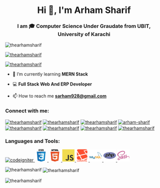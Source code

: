 <h1 align="center">Hi 👋, I'm Arham Sharif</h1>
<h3 align="center">I am 🎓 Computer Science Under Graudate from UBIT, University of Karachi</h3>

<p align="left"> <img src="https://komarev.com/ghpvc/?username=thearhamsharif&label=Profile%20views&color=0e75b6&style=flat" alt="thearhamsharif" /> </p>

<p align="left"> <a href="https://github.com/ryo-ma/github-profile-trophy"><img src="https://github-profile-trophy.vercel.app/?username=thearhamsharif" alt="thearhamsharif" /></a> </p>

<p align="left"> <a href="https://twitter.com/thearhamsharif" target="blank"><img src="https://img.shields.io/twitter/follow/thearhamsharif?logo=twitter&style=for-the-badge" alt="thearhamsharif" /></a> </p>

- 🌱 I’m currently learning **MERN Stack**

- 💻 **Full Stack Web And ERP Developer**

- 📫 How to reach me **sarham928@gmail.com**

<h3 align="left">Connect with me:</h3>
<p align="left">
<a href="https://codepen.io/thearhamsharif" target="blank"><img align="center" src="https://raw.githubusercontent.com/rahuldkjain/github-profile-readme-generator/master/src/images/icons/Social/codepen.svg" alt="thearhamsharif" height="30" width="40" /></a>
<a href="https://twitter.com/thearhamsharif" target="blank"><img align="center" src="https://raw.githubusercontent.com/rahuldkjain/github-profile-readme-generator/master/src/images/icons/Social/twitter.svg" alt="thearhamsharif" height="30" width="40" /></a>
<a href="https://linkedin.com/in/thearhamsharif" target="blank"><img align="center" src="https://raw.githubusercontent.com/rahuldkjain/github-profile-readme-generator/master/src/images/icons/Social/linked-in-alt.svg" alt="thearhamsharif" height="30" width="40" /></a>
<a href="https://stackoverflow.com/users/15181424/arham-sharif" target="blank"><img align="center" src="https://raw.githubusercontent.com/rahuldkjain/github-profile-readme-generator/master/src/images/icons/Social/stack-overflow.svg" alt="arham-sharif" height="30" width="40" /></a>
<a href="https://fb.com/thearhamsharif" target="blank"><img align="center" src="https://raw.githubusercontent.com/rahuldkjain/github-profile-readme-generator/master/src/images/icons/Social/facebook.svg" alt="thearhamsharif" height="30" width="40" /></a>
<a href="https://instagram.com/thearhamsharif" target="blank"><img align="center" src="https://raw.githubusercontent.com/rahuldkjain/github-profile-readme-generator/master/src/images/icons/Social/instagram.svg" alt="thearhamsharif" height="30" width="40" /></a>
<a href="https://www.hackerrank.com/thearhamsharif" target="blank"><img align="center" src="https://raw.githubusercontent.com/rahuldkjain/github-profile-readme-generator/master/src/images/icons/Social/hackerrank.svg" alt="thearhamsharif" height="30" width="40" /></a>
<a href="https://discord.gg/thearhamsharif" target="blank"><img align="center" src="https://raw.githubusercontent.com/rahuldkjain/github-profile-readme-generator/master/src/images/icons/Social/discord.svg" alt="thearhamsharif" height="30" width="40" /></a>
</p>

<h3 align="left">Languages and Tools:</h3>
<p align="left"> <a href="https://codeigniter.com" target="_blank" rel="noreferrer"> <img src="https://cdn.worldvectorlogo.com/logos/codeigniter.svg" alt="codeigniter" width="40" height="40"/> </a> <a href="https://www.w3schools.com/css/" target="_blank" rel="noreferrer"> <img src="https://raw.githubusercontent.com/devicons/devicon/master/icons/css3/css3-original-wordmark.svg" alt="css3" width="40" height="40"/> </a> <a href="https://www.w3.org/html/" target="_blank" rel="noreferrer"> <img src="https://raw.githubusercontent.com/devicons/devicon/master/icons/html5/html5-original-wordmark.svg" alt="html5" width="40" height="40"/> </a> <a href="https://developer.mozilla.org/en-US/docs/Web/JavaScript" target="_blank" rel="noreferrer"> <img src="https://raw.githubusercontent.com/devicons/devicon/master/icons/javascript/javascript-original.svg" alt="javascript" width="40" height="40"/> </a> <a href="https://laravel.com/" target="_blank" rel="noreferrer"> <img src="https://raw.githubusercontent.com/devicons/devicon/master/icons/laravel/laravel-plain-wordmark.svg" alt="laravel" width="40" height="40"/> </a> <a href="https://www.mysql.com/" target="_blank" rel="noreferrer"> <img src="https://raw.githubusercontent.com/devicons/devicon/master/icons/mysql/mysql-original-wordmark.svg" alt="mysql" width="40" height="40"/> </a> <a href="https://www.php.net" target="_blank" rel="noreferrer"> <img src="https://raw.githubusercontent.com/devicons/devicon/master/icons/php/php-original.svg" alt="php" width="40" height="40"/> </a> <a href="https://sass-lang.com" target="_blank" rel="noreferrer"> <img src="https://raw.githubusercontent.com/devicons/devicon/master/icons/sass/sass-original.svg" alt="sass" width="40" height="40"/> </a> </p>

<p><img align="left" src="https://github-readme-stats.vercel.app/api/top-langs?username=thearhamsharif&show_icons=true&locale=en&layout=compact" alt="thearhamsharif" /></p>

<p>&nbsp;<img align="center" src="https://github-readme-stats.vercel.app/api?username=thearhamsharif&show_icons=true&locale=en" alt="thearhamsharif" /></p>

<p><img align="center" src="https://github-readme-streak-stats.herokuapp.com/?user=thearhamsharif&" alt="thearhamsharif" /></p>

